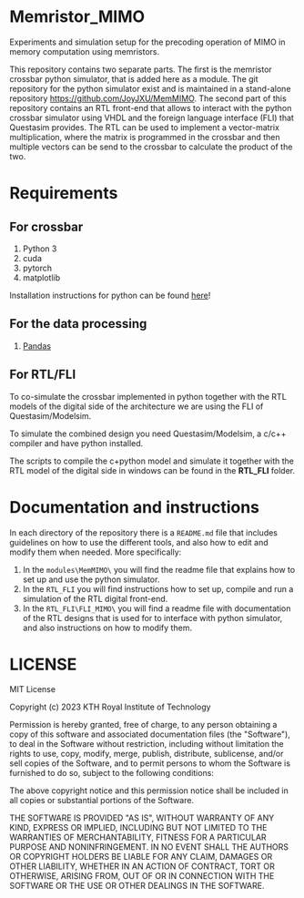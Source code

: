 # Memristor_MIMO

Experiments and simulation setup for the precoding operation of MIMO in memory computation using memristors.

This repository contains two separate parts. The first is the memristor crossbar python simulator, that is added here as a module. The git repository for the python simulator exist and is maintained in a stand-alone repository https://github.com/JoyJXU/MemMIMO. The second part of this repository contains an RTL front-end that allows to interact with the python crossbar simulator using VHDL and the foreign language interface (FLI) that Questasim provides. The RTL can be used to implement a vector-matrix multiplication, where the matrix is programmed in the crossbar and then multiple vectors can be send to the crossbar to calculate the product of the two.

# Requirements

## For crossbar

1) Python 3
2) cuda
3) pytorch
4) matplotlib

Installation instructions for python can be found [here](https://www.python.org/)!

## For the data processing

1) [Pandas](https://github.com/pandas-dev/pandas)

## For RTL/FLI 

To co-simulate the crossbar implemented in python together with the RTL models of the digital side of the architecture we are using the FLI of Questasim/Modelsim.

To simulate the combined design you need Questasim/Modelsim, a c/c++ compiler and have python installed.

The scripts to compile the c+python model and simulate it together with the RTL model of the digital side in windows can be found in the **RTL_FLI** folder.

# Documentation and instructions

In each directory of the repository there is a `README.md` file that includes guidelines on how to use the different tools, and also how to edit and modify them when needed. More specifically:

1) In the `modules\MemMIMO\` you will find the readme file that explains how to set up and use the python simulator.
2) In the `RTL_FLI` you will find instructions how to set up, compile and run a simulation of the RTL digital front-end.
3) In the `RTL_FLI\FLI_MIMO\` you will find a readme file with documentation of the RTL designs that is used for to interface with python simulator, and also instructions on how to modify them.

# LICENSE

MIT License

Copyright (c) 2023 KTH Royal Institute of Technology

Permission is hereby granted, free of charge, to any person obtaining a copy
of this software and associated documentation files (the "Software"), to deal
in the Software without restriction, including without limitation the rights
to use, copy, modify, merge, publish, distribute, sublicense, and/or sell
copies of the Software, and to permit persons to whom the Software is
furnished to do so, subject to the following conditions:

The above copyright notice and this permission notice shall be included in all
copies or substantial portions of the Software.

THE SOFTWARE IS PROVIDED "AS IS", WITHOUT WARRANTY OF ANY KIND, EXPRESS OR
IMPLIED, INCLUDING BUT NOT LIMITED TO THE WARRANTIES OF MERCHANTABILITY,
FITNESS FOR A PARTICULAR PURPOSE AND NONINFRINGEMENT. IN NO EVENT SHALL THE
AUTHORS OR COPYRIGHT HOLDERS BE LIABLE FOR ANY CLAIM, DAMAGES OR OTHER
LIABILITY, WHETHER IN AN ACTION OF CONTRACT, TORT OR OTHERWISE, ARISING FROM,
OUT OF OR IN CONNECTION WITH THE SOFTWARE OR THE USE OR OTHER DEALINGS IN THE
SOFTWARE.
